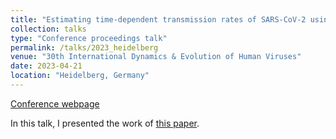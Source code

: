 ```yaml
---
title: "Estimating time-dependent transmission rates of SARS-CoV-2 using B-splines, Gaussian processes, and Brownian motion in a Baysian SIR-type model in Stan"
collection: talks
type: "Conference proceedings talk"
permalink: /talks/2023_heidelberg
venue: "30th International Dynamics & Evolution of Human Viruses"
date: 2023-04-21
location: "Heidelberg, Germany"
---
```


[Conference webpage](https://dynamicsevolution.org/event/1/)

In this talk, I presented the work of [this paper](https://judithbouman.ch/publication/2024_bayesian). 
